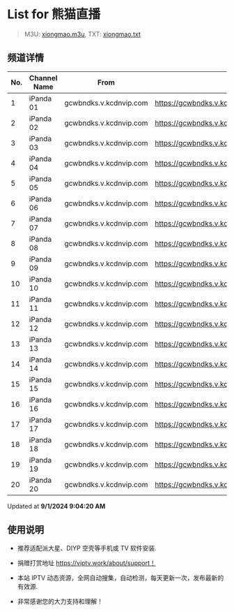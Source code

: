 # List for **熊猫直播**

> M3U: [xiongmao.m3u](./xiongmao.m3u ), TXT: [xiongmao.txt](./txt/xiongmao.txt )

## 频道详情

| No. | Channel Name | From | Source |
| --- | ------------ | ---- | ------ |
| 1 | iPanda 01 | gcwbndks.v.kcdnvip.com | <https://gcwbndks.v.kcdnvip.com/gcwbnd/xiongmao01_2/index.m3u8> |
| 2 | iPanda 02 | gcwbndks.v.kcdnvip.com | <https://gcwbndks.v.kcdnvip.com/gcwbnd/xiongmao02_2/index.m3u8> |
| 3 | iPanda 03 | gcwbndks.v.kcdnvip.com | <https://gcwbndks.v.kcdnvip.com/gcwbnd/xiongmao03_2/index.m3u8> |
| 4 | iPanda 04 | gcwbndks.v.kcdnvip.com | <https://gcwbndks.v.kcdnvip.com/gcwbnd/xiongmao04_2/index.m3u8> |
| 5 | iPanda 05 | gcwbndks.v.kcdnvip.com | <https://gcwbndks.v.kcdnvip.com/gcwbnd/xiongmao05_2/index.m3u8> |
| 6 | iPanda 06 | gcwbndks.v.kcdnvip.com | <https://gcwbndks.v.kcdnvip.com/gcwbnd/xiongmao06_2/index.m3u8> |
| 7 | iPanda 07 | gcwbndks.v.kcdnvip.com | <https://gcwbndks.v.kcdnvip.com/gcwbnd/xiongmao07_2/index.m3u8> |
| 8 | iPanda 08 | gcwbndks.v.kcdnvip.com | <https://gcwbndks.v.kcdnvip.com/gcwbnd/xiongmao08_2/index.m3u8> |
| 9 | iPanda 09 | gcwbndks.v.kcdnvip.com | <https://gcwbndks.v.kcdnvip.com/gcwbnd/xiongmao09_2/index.m3u8> |
| 10 | iPanda 10 | gcwbndks.v.kcdnvip.com | <https://gcwbndks.v.kcdnvip.com/gcwbnd/xiongmao10_2/index.m3u8> |
| 11 | iPanda 11 | gcwbndks.v.kcdnvip.com | <https://gcwbndks.v.kcdnvip.com/gcwbnd/xiongmao11_2/index.m3u8> |
| 12 | iPanda 12 | gcwbndks.v.kcdnvip.com | <https://gcwbndks.v.kcdnvip.com/gcwbnd/xiongmao12_2/index.m3u8> |
| 13 | iPanda 13 | gcwbndks.v.kcdnvip.com | <https://gcwbndks.v.kcdnvip.com/gcwbnd/xiongmao13_2/index.m3u8> |
| 14 | iPanda 14 | gcwbndks.v.kcdnvip.com | <https://gcwbndks.v.kcdnvip.com/gcwbnd/xiongmao14_2/index.m3u8> |
| 15 | iPanda 15 | gcwbndks.v.kcdnvip.com | <https://gcwbndks.v.kcdnvip.com/gcwbnd/xiongmao15_2/index.m3u8> |
| 16 | iPanda 16 | gcwbndks.v.kcdnvip.com | <https://gcwbndks.v.kcdnvip.com/gcwbnd/xiongmao16_2/index.m3u8> |
| 17 | iPanda 17 | gcwbndks.v.kcdnvip.com | <https://gcwbndks.v.kcdnvip.com/gcwbnd/xiongmao17_2/index.m3u8> |
| 18 | iPanda 18 | gcwbndks.v.kcdnvip.com | <https://gcwbndks.v.kcdnvip.com/gcwbnd/xiongmao18_2/index.m3u8> |
| 19 | iPanda 19 | gcwbndks.v.kcdnvip.com | <https://gcwbndks.v.kcdnvip.com/gcwbnd/xiongmao19_2/index.m3u8> |
| 20 | iPanda 20 | gcwbndks.v.kcdnvip.com | <https://gcwbndks.v.kcdnvip.com/gcwbnd/xiongmao20_2/index.m3u8> |

Updated at **9/1/2024 9:04:20 AM**

## 使用说明

- 推荐适配派大星、DIYP 空壳等手机或 TV 软件安装.

- 捐赠打赏地址 <https://viptv.work/about/support！>

- 本站 IPTV 动态资源，全网自动搜集，自动检测，每天更新一次，发布最新的有效源.

- 非常感谢您的大力支持和理解！
